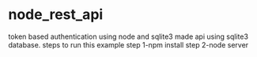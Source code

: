 # node_rest_api
token based authentication using node and sqlite3
made api using sqlite3 database.
steps to run this example
step 1-npm install
step 2-node server

